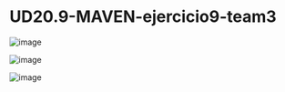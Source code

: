 # UD20.9-MAVEN-ejercicio9-team3

![image](https://user-images.githubusercontent.com/46814503/198232432-b5a39727-baa3-4fb7-8fb8-c097a03d427e.png)

![image](https://user-images.githubusercontent.com/46814503/198232481-14d7ba99-46af-4569-a6a3-c8137220efbe.png)

![image](https://user-images.githubusercontent.com/46814503/198232515-9a654b9c-b68a-4473-8d39-4bcd2f166d02.png)
